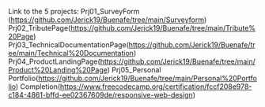 Link to the 5 projects: Prj01_SurveyForm (https://github.com/Jerick19/Buenafe/tree/main/Surveyform)
Prj02_TributePage(https://github.com/Jerick19/Buenafe/tree/main/Tribute%20Page)
Prj03_TechnicalDocumentationPage(https://github.com/Jerick19/Buenafe/tree/main/Technical%20Documentation)
Prj04_ProductLandingPage(https://github.com/Jerick19/Buenafe/tree/main/Product%20Landing%20Page)
Prj05_Personal Portfolio(https://github.com/Jerick19/Buenafe/tree/main/Personal%20Portfolio)
Completion(https://www.freecodecamp.org/certification/fccf208e978-c184-4861-bffd-ee02367609de/responsive-web-design)
